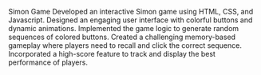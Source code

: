 Simon Game
Developed an interactive Simon game using HTML, CSS, and Javascript.
Designed an engaging user interface with colorful buttons and dynamic animations.
Implemented the game logic to generate random sequences of colored buttons.
Created a challenging memory-based gameplay where players need to recall and click the correct sequence.
Incorporated a high-score feature to track and display the best performance of players.
